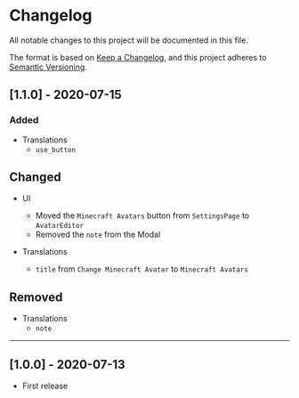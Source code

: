 # Changelog

All notable changes to this project will be documented in this file.

The format is based on [Keep a Changelog](https://keepachangelog.com/en/1.0.0/),
and this project adheres to [Semantic Versioning](https://semver.org/spec/v2.0.0.html).

## [1.1.0] - 2020-07-15

### Added

- Translations
  - `use_button`

## Changed

- UI
  - Moved the `Minecraft Avatars` button from `SettingsPage` to `AvatarEditor`
  - Removed the `note` from the Modal

- Translations
  - `title` from `Change Minecraft Avatar` to `Minecraft Avatars`

## Removed

- Translations
  - `note`

---

## [1.0.0] - 2020-07-13

- First release

